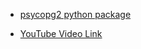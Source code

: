 - [psycopg2 python package](https://pypi.org/project/psycopg2/)

- [YouTube Video Link](https://youtu.be/5EY6JFptZgw?si=a1bTxEQEUFkg0DlR)